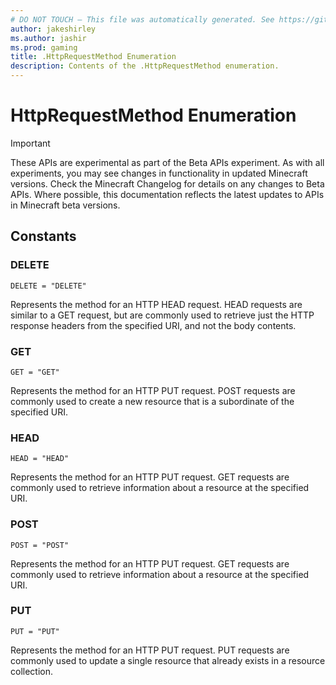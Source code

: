 ```yaml
---
# DO NOT TOUCH — This file was automatically generated. See https://github.com/mojang/minecraftapidocsgenerator to modify descriptions, examples, etc.
author: jakeshirley
ms.author: jashir
ms.prod: gaming
title: .HttpRequestMethod Enumeration
description: Contents of the .HttpRequestMethod enumeration.
---
```

# HttpRequestMethod Enumeration
>[!IMPORTANT]
>These APIs are experimental as part of the Beta APIs experiment. As with all experiments, you may see changes in functionality in updated Minecraft versions. Check the Minecraft Changelog for details on any changes to Beta APIs. Where possible, this documentation reflects the latest updates to APIs in Minecraft beta versions.
## Constants
### **DELETE**
`DELETE = "DELETE"`

Represents the method for an HTTP HEAD request. HEAD requests are similar to a GET request, but are commonly used to retrieve just the HTTP response headers from the specified URI, and not the body contents.
### **GET**
`GET = "GET"`

Represents the method for an HTTP PUT request. POST requests are commonly used to create a new resource that is a subordinate of the specified URI.
### **HEAD**
`HEAD = "HEAD"`

Represents the method for an HTTP PUT request. GET requests are commonly used to retrieve information about a resource at the specified URI.
### **POST**
`POST = "POST"`

Represents the method for an HTTP PUT request. GET requests are commonly used to retrieve information about a resource at the specified URI.
### **PUT**
`PUT = "PUT"`

Represents the method for an HTTP PUT request. PUT requests are commonly used to update a single resource that already exists in a resource collection.
